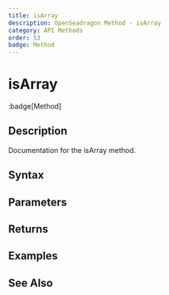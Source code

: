 ```yaml
---
title: isArray
description: OpenSeadragon Method - isArray
category: API Methods
order: 53
badge: Method
---
```


# isArray

:badge[Method]

## Description

Documentation for the isArray method.

## Syntax

## Parameters

## Returns

## Examples

## See Also
